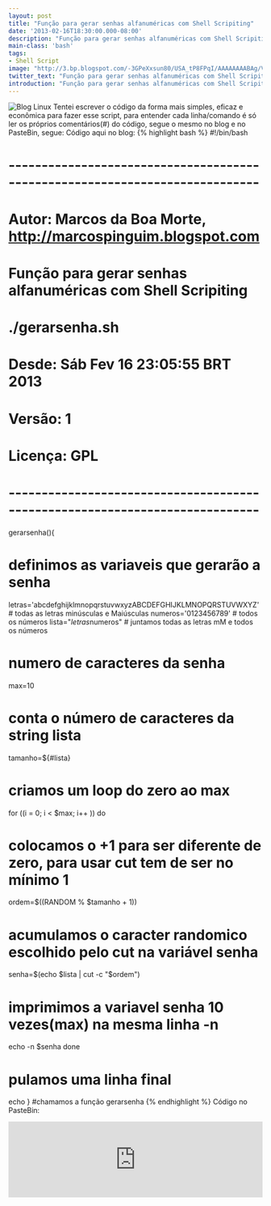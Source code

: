 ```yaml
---
layout: post
title: "Função para gerar senhas alfanuméricas com Shell Scripiting"
date: '2013-02-16T18:30:00.000-08:00'
description: "Função para gerar senhas alfanuméricas com Shell Scripiting"
main-class: 'bash'
tags:
- Shell Script
image: "http://3.bp.blogspot.com/-3GPeXxsun80/USA_tP8FPqI/AAAAAAAABAg/VZE9B_b_D9A/s72-c/gerarsenha.png"
twitter_text: "Função para gerar senhas alfanuméricas com Shell Scripiting"
introduction: "Função para gerar senhas alfanuméricas com Shell Scripiting"
---
```

![Blog Linux](http://3.bp.blogspot.com/-3GPeXxsun80/USA_tP8FPqI/AAAAAAAABAg/VZE9B_b_D9A/s1600/gerarsenha.png "Blog Linux")
Tentei escrever o código da forma mais simples, eficaz e econômica para fazer esse script, para entender cada linha/comando é só ler os próprios comentários(#) do código, segue o mesmo no blog e no PasteBin, segue: 
Código aqui no blog: 
{% highlight bash %}
#!/bin/bash
# ----------------------------------------------------------------------------
# Autor: Marcos da Boa Morte, http://marcospinguim.blogspot.com
# Função para gerar senhas alfanuméricas com Shell Scripiting
# ./gerarsenha.sh
# Desde: Sáb Fev 16 23:05:55 BRT 2013
# Versão: 1
# Licença: GPL
# ----------------------------------------------------------------------------
gerarsenha(){
 # definimos as variaveis que gerarão a senha
 letras='abcdefghijklmnopqrstuvwxyzABCDEFGHIJKLMNOPQRSTUVWXYZ' # todas as letras minúsculas e Maiúsculas
 numeros='0123456789' # todos os números
 lista="$letras$numeros" # juntamos todas as letras mM e todos os números
 # numero de caracteres da senha
 max=10
 # conta o número de caracteres da string lista
 tamanho=${#lista}
 # criamos um loop do zero ao max
 for ((i = 0; i < $max; i++ ))
  do
   # colocamos o +1 para ser diferente de zero, para usar cut tem de ser no mínimo 1
   ordem=$((RANDOM % $tamanho + 1))
   # acumulamos o caracter randomico escolhido pelo cut na variável senha
   senha=$(echo $lista | cut -c "$ordem")
   # imprimimos a variavel senha 10 vezes(max) na mesma linha -n
   echo -n $senha
  done
 # pulamos uma linha final
 echo
}
#chamamos a função
gerarsenha 
{% endhighlight %}
Código no PasteBin: 
<iframe src="http://pastebin.com/raw/G79nFatH" style="border:none;width:100%;"><iframe>
Se você quiser ainda pode editar o .bashrc e criar uma alias para o arquivo: {% highlight bash %}
$ vi /home/$USER/.bashrc
{% endhighlight %}
no final do arquivo, adicione a linha correspondente:
alias gerarsenha=/home/$USER/CAMINHO_DO_ARQUIVO/gerarsenha.sh
Salve o arquivo, abra um novo terminal e digite o nome da variável/alias e pronto! 
Até a próxima!
